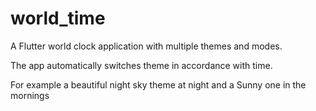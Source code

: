 # world_time

A Flutter world clock application with multiple themes and modes.

The app automatically switches theme in accordance with time.

For example a beautiful night sky theme at night and a Sunny one in the mornings
